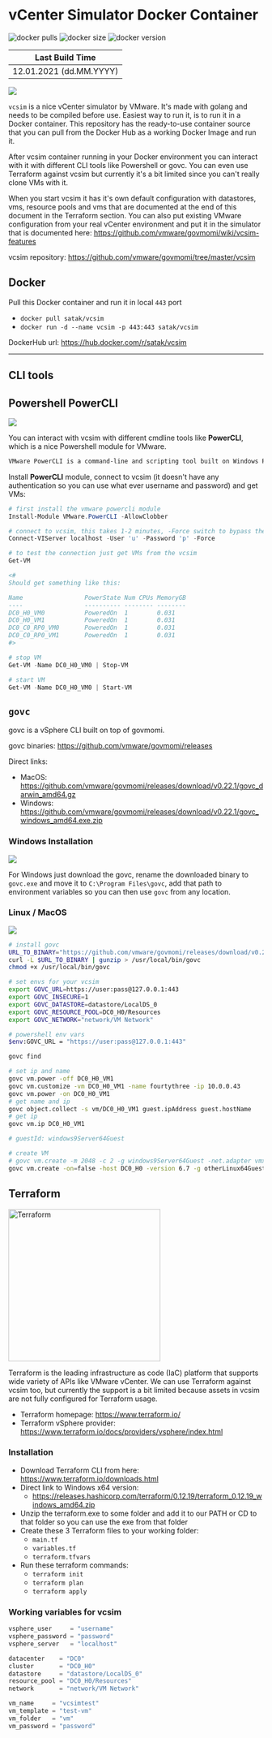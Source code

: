 # vCenter Simulator Docker Container

![docker pulls](https://img.shields.io/docker/pulls/satak/vcsim.svg)
![docker size](https://img.shields.io/docker/image-size/satak/vcsim.svg)
![docker version](https://img.shields.io/docker/v/satak/vcsim.svg)

| Last Build Time         |
| ----------------------- |
| 12.01.2021 (dd.MM.YYYY) |

<img src="https://img.icons8.com/color/96/000000/vmware.png">

`vcsim` is a nice vCenter simulator by VMware. It's made with golang and needs to be compiled before use. Easiest way to run it, is to run it in a Docker container. This repository has the ready-to-use container source that you can pull from the Docker Hub as a working Docker Image and run it.

After vcsim container running in your Docker environment you can interact with it with different CLI tools like Powershell or govc. You can even use Terraform against vcsim but currently it's a bit limited since you can't really clone VMs with it.

When you start vcsim it has it's own default configuration with datastores, vms, resource pools and vms that are documented at the end of this document in the Terraform section. You can also put existing VMware configuration from your real vCenter environment and put it in the simulator that is documented here: <https://github.com/vmware/govmomi/wiki/vcsim-features>

vcsim repository: <https://github.com/vmware/govmomi/tree/master/vcsim>

## Docker

Pull this Docker container and run it in local `443` port

- `docker pull satak/vcsim`
- `docker run -d --name vcsim -p 443:443 satak/vcsim`

DockerHub url: <https://hub.docker.com/r/satak/vcsim>

---

## CLI tools

## Powershell PowerCLI

<img src="https://img.icons8.com/color/96/000000/powershell.png">

You can interact with vcsim with different cmdline tools like **PowerCLI**, which is a nice Powershell module for VMware.

```txt
VMware PowerCLI is a command-line and scripting tool built on Windows PowerShell, and provides more than 700 cmdlets for managing and automating vSphere, vCloud, vRealize Operations Manager, vSAN, NSX-T, VMware Cloud on AWS, VMware HCX, VMware Site Recovery Manager, and VMware Horizon environments.
```

Install **PowerCLI** module, connect to vcsim (it doesn't have any authentication so you can use what ever username and password) and get VMs:

```powershell
# first install the vmware powercli module
Install-Module VMware.PowerCLI -AllowClobber

# connect to vcsim, this takes 1-2 minutes, -Force switch to bypass the SSL certificate issue. Username and password can be anything, there is no authentication
Connect-VIServer localhost -User 'u' -Password 'p' -Force

# to test the connection just get VMs from the vcsim
Get-VM

<#
Should get something like this:

Name                 PowerState Num CPUs MemoryGB
----                 ---------- -------- --------
DC0_H0_VM0           PoweredOn  1        0.031
DC0_H0_VM1           PoweredOn  1        0.031
DC0_C0_RP0_VM0       PoweredOn  1        0.031
DC0_C0_RP0_VM1       PoweredOn  1        0.031
#>

# stop VM
Get-VM -Name DC0_H0_VM0 | Stop-VM

# start VM
Get-VM -Name DC0_H0_VM0 | Start-VM
```

## `govc`

govc is a vSphere CLI built on top of govmomi.

govc binaries: <https://github.com/vmware/govmomi/releases>

Direct links:

- MacOS: <https://github.com/vmware/govmomi/releases/download/v0.22.1/govc_darwin_amd64.gz>
- Windows: <https://github.com/vmware/govmomi/releases/download/v0.22.1/govc_windows_amd64.exe.zip>

### Windows Installation

<img src="https://img.icons8.com/color/48/000000/windows-10.png">

For Windows just download the govc, rename the downloaded binary to `govc.exe` and move it to `C:\Program Files\govc`, add that path to environment variables so you can then use `govc` from any location.

### Linux / MacOS

<img src="https://img.icons8.com/color/48/000000/linux.png">

```bash
# install govc
URL_TO_BINARY="https://github.com/vmware/govmomi/releases/download/v0.22.1/govc_darwin_amd64.gz"
curl -L $URL_TO_BINARY | gunzip > /usr/local/bin/govc
chmod +x /usr/local/bin/govc

# set envs for your vcsim
export GOVC_URL=https://user:pass@127.0.0.1:443
export GOVC_INSECURE=1
export GOVC_DATASTORE=datastore/LocalDS_0
export GOVC_RESOURCE_POOL=DC0_H0/Resources
export GOVC_NETWORK="network/VM Network"

# powershell env vars
$env:GOVC_URL = "https://user:pass@127.0.0.1:443"

govc find

# set ip and name
govc vm.power -off DC0_H0_VM1
govc vm.customize -vm DC0_H0_VM1 -name fourtythree -ip 10.0.0.43
govc vm.power -on DC0_H0_VM1
# get name and ip
govc object.collect -s vm/DC0_H0_VM1 guest.ipAddress guest.hostName
# get ip
govc vm.ip DC0_H0_VM1

# guestId: windows9Server64Guest

# create VM
# govc vm.create -m 2048 -c 2 -g windows9Server64Guest -net.adapter vmxnet3 -disk.controller pvscsi test-vm
govc vm.create -on=false -host DC0_H0 -version 6.7 -g otherLinux64Guest -c 2 template-vm
```

## Terraform

<img alt="Terraform" src="https://cdn.rawgit.com/hashicorp/terraform-website/master/content/source/assets/images/logo-hashicorp.svg" width="300px">

Terraform is the leading infrastructure as code (IaC) platform that supports wide variety of APIs like VMware vCenter. We can use Terraform against vcsim too, but currently the support is a bit limited because assets in vcsim are not fully configured for Terraform usage.

- Terraform homepage: <https://www.terraform.io/>
- Terraform vSphere provider: <https://www.terraform.io/docs/providers/vsphere/index.html>

### Installation

- Download Terraform CLI from here: <https://www.terraform.io/downloads.html>
- Direct link to Windows x64 version:
  - <https://releases.hashicorp.com/terraform/0.12.19/terraform_0.12.19_windows_amd64.zip>
- Unzip the terraform.exe to some folder and add it to our PATH or CD to that folder so you can use the exe from that folder
- Create these 3 Terraform files to your working folder:
  - `main.tf`
  - `variables.tf`
  - `terraform.tfvars`
- Run these terraform commands:
  - `terraform init`
  - `terraform plan`
  - `terraform apply`

### Working variables for vcsim

```terraform
vsphere_user     = "username"
vsphere_password = "password"
vsphere_server   = "localhost"

datacenter    = "DC0"
cluster       = "DC0_H0"
datastore     = "datastore/LocalDS_0"
resource_pool = "DC0_H0/Resources"
network       = "network/VM Network"

vm_name     = "vcsimtest"
vm_template = "test-vm"
vm_folder   = "vm"
vm_password = "password"
```
